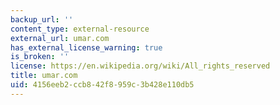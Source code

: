 ```yaml
---
backup_url: ''
content_type: external-resource
external_url: umar.com
has_external_license_warning: true
is_broken: ''
license: https://en.wikipedia.org/wiki/All_rights_reserved
title: umar.com
uid: 4156eeb2-ccb8-42f8-959c-3b428e110db5
---
```

